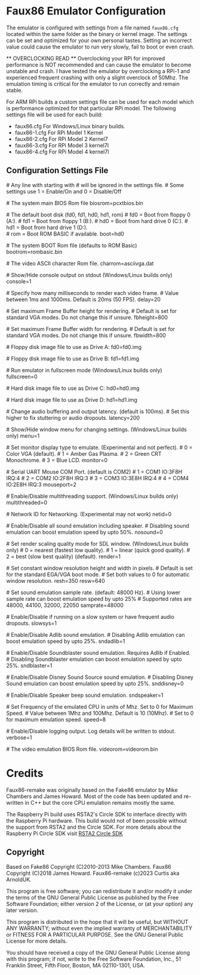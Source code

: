 # Faux86 Emulator Configuration
The emulator is configured with settings from a file named `faux86.cfg` located within the same folder
as the binary or kernel image. The settings can be set and optimized for your own personal tastes.
Setting an incorrect value could cause the emulator to run very slowly, fail to boot or even crash.

** OVERCLOCKING READ **
Overclocking your RPi for improved performance is NOT recommended and can cause the emulator to
become unstable and crash. I have tested the emulator by overclocking a RPi-1 and experienced
frequent crashing with only a slight overclock of 50Mhz. The emulation timing is critical for the
emulator to run correctly and remain stable.

For ARM RPi builds a custom settings file can be used for each model which is performance optimized for
that particular RPi model. The following settings file will be used for each build:

- faux86.cfg      For Windows/Linux binary builds.
- faux86-1.cfg    For RPi Model 1 Kernel
- faux86-2.cfg    For RPi Model 2 Kernel7
- faux86-3.cfg    For RPi Model 3 kernel7l
- faux86-4.cfg    For RPi Model 4 kernel7l

## Configuration Settings File

\# Any line with starting with # will be ignored in the settings file.
\# Some settings use 1 = Enable/On and 0 = Disable/Off

\# The system main BIOS Rom file
biosrom=pcxtbios.bin

\# The default boot disk (fd0, fd1, hd0, hd1, rom)
\# fd0 = Boot from floppy 0 (A:).
\# fd1 = Boot from floppy 1 (B:).
\# hd0 = Boot from hard drive 0 (C:).
\# hd1 = Boot from hard drive 1 (D:).		
\# rom = Boot ROM BASIC if available.
boot=hd0

\# The system BOOT Rom file (defaults to ROM Basic)
bootrom=rombasic.bin

\# The video ASCII character Rom file.
charrom=asciivga.dat

\# Show/Hide console output on stdout (Windows/Linux builds only)
console=1

\# Specify how many milliseconds to render each video frame.
\# Value between 1ms and 1000ms. Default is 20ms (50 FPS).
delay=20

\# Set maximum Frame Buffer height for rendering.
\# Default is set for standard VGA modes. Do not change this if unsure.
fbheight=800

\# Set maximum Frame Buffer width for rendering.
\# Default is set for standard VGA modes. Do not change this if unsure.
fbwidth=800

\# Floppy disk image file to use as Drive A:
fd0=fd0.img

\# Floppy disk image file to use as Drive B:
fd1=fd1.img

\# Run emulator in fullscreen mode (Windows/Linux builds only)
fullscreen=0

\# Hard disk image file to use as Drive C:
hd0=hd0.img

\# Hard disk image file to use as Drive D:
hd1=hd1.img

\# Change audio buffering and output latency. (default is 100ms).
\# Set this higher to fix stuttering or audio dropouts.
latency=200

\# Show/Hide window menu for changing settings. (Windows/Linux builds only)
menu=1

\# Set monitor display type to emulate. (Experimental and not perfect).
\# 0 = Color VGA (default).
\# 1 = Amber Gas Plasma.
\# 2 = Green CRT Monochrome.
\# 3 = Blue LCD.
monitor=0

\# Serial UART Mouse COM Port. (default is COM2)
\# 1 = COM1 IO:3F8H IRQ:4
\# 2 = COM2 IO:2F8H IRQ:3
\# 3 = COM3 IO:3E8H IRQ:4
\# 4 = COM4 IO:2E8H IRQ:3
mouseport=2

\# Enable/Disable multithreading support. (Windows/Linux builds only)
multithreaded=0

\# Network ID for Networking. (Experimental may not work)
netid=0

\# Enable/Disable all sound emulation including speaker.
\# Disabling sound emulation can boost emulation speed by upto 50%.
nosound=0

\# Set render scaling quality mode for SDL window. (Windows/Linux builds only)
\# 0 = nearest (fastest low quality).
\# 1 = linear (quick good quality).
\# 2 = best (slow best quality) (default).
render=1

\# Set constant window resolution height and width in pixels.
\# Default is set for the standard EGA/VGA boot mode.
\# Set both values to 0 for automatic window resolution.
resh=350
resw=640

\# Set sound emulation sample rate. (default: 48000 Hz).
\# Using lower sample rate can boost emulation speed by upto 25%
\# Supported rates are 48000, 44100, 32000, 22050
samprate=48000

\# Enable/Disable if running on a slow system or have frequent audio dropouts.
slowsys=1

\# Enable/Disable Adlib sound emulation.
\# Disabling Adlib emulation can boost emulation speed by upto 25%.
sndadlib=1

\# Enable/Disable Soundblaster sound emulation. Requires Adlib if Enabled.
\# Disabling Soundblaster emulation can boost emulation speed by upto 25%.
sndblaster=1

\# Enable/Disable Disney Sound Source sound emulation.
\# Disabling Disney Sound emulation can boost emulation speed by upto 25%.
snddisney=0

\# Enable/Disable Speaker beep sound emulation.
sndspeaker=1

\# Set Frequency of the emulated CPU in units of Mhz. Set to 0 for Maximum Speed.
\# Value between 1Mhz and 100Mhz. Default is 10 (10Mhz).
\# Set to 0 for maximum emulation speed.
speed=8

\# Enable/Disable logging output. Log details will be written to stdout.
verbose=1

\# The video emulation BIOS Rom file.
videorom=videorom.bin


# Credits
Faux86-remake was originally based on the Fake86 emulator by Mike Chambers and James Howard.
Most of the code has been updated and re-written in C++ but the core CPU emulation remains mostly the same.

The Raspberry Pi build uses RSTA2's Circle SDK to interface directly with the Raspberry Pi hardware.
This build would not of been possible without the support from RSTA2 and the Circle SDK. 
For more details about the Raspberry Pi Circle SDK visit [RSTA2 Circle SDK](https://github.com/rsta2/circle)

## Copyright
Based on Fake86 Copyright (C)2010-2013 Mike Chambers.
Faux86 Copyright (C)2018 James Howard.
Faux86-remake (c)2023 Curtis aka ArnoldUK.

This program is free software; you can redistribute it and/or
modify it under the terms of the GNU General Public License
as published by the Free Software Foundation; either version 2
of the License, or (at your option) any later version.

This program is distributed in the hope that it will be useful,
but WITHOUT ANY WARRANTY; without even the implied warranty of
MERCHANTABILITY or FITNESS FOR A PARTICULAR PURPOSE.  See the
GNU General Public License for more details.

You should have received a copy of the GNU General Public License
along with this program; if not, write to the Free Software
Foundation, Inc., 51 Franklin Street, Fifth Floor, Boston, MA  02110-1301, USA.
